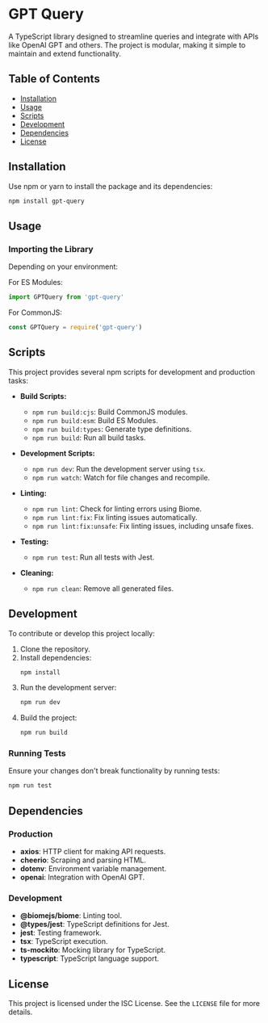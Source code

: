 
# GPT Query

A TypeScript library designed to streamline queries and integrate with APIs like OpenAI GPT and others. The project is modular, making it simple to maintain and extend functionality.

## Table of Contents

- [Installation](#installation)
- [Usage](#usage)
- [Scripts](#scripts)
- [Development](#development)
- [Dependencies](#dependencies)
- [License](#license)

## Installation

Use npm or yarn to install the package and its dependencies:

```bash
npm install gpt-query
```

## Usage

### Importing the Library

Depending on your environment:

For ES Modules:
```javascript
import GPTQuery from 'gpt-query'
```

For CommonJS:
```javascript
const GPTQuery = require('gpt-query')
```

## Scripts

This project provides several npm scripts for development and production tasks:

- **Build Scripts:**
  - `npm run build:cjs`: Build CommonJS modules.
  - `npm run build:esm`: Build ES Modules.
  - `npm run build:types`: Generate type definitions.
  - `npm run build`: Run all build tasks.

- **Development Scripts:**
  - `npm run dev`: Run the development server using `tsx`.
  - `npm run watch`: Watch for file changes and recompile.

- **Linting:**
  - `npm run lint`: Check for linting errors using Biome.
  - `npm run lint:fix`: Fix linting issues automatically.
  - `npm run lint:fix:unsafe`: Fix linting issues, including unsafe fixes.

- **Testing:**
  - `npm run test`: Run all tests with Jest.

- **Cleaning:**
  - `npm run clean`: Remove all generated files.

## Development

To contribute or develop this project locally:

1. Clone the repository.
2. Install dependencies:
   ```bash
   npm install
   ```
3. Run the development server:
   ```bash
   npm run dev
   ```
4. Build the project:
   ```bash
   npm run build
   ```

### Running Tests

Ensure your changes don't break functionality by running tests:

```bash
npm run test
```

## Dependencies

### Production

- **axios**: HTTP client for making API requests.
- **cheerio**: Scraping and parsing HTML.
- **dotenv**: Environment variable management.
- **openai**: Integration with OpenAI GPT.

### Development

- **@biomejs/biome**: Linting tool.
- **@types/jest**: TypeScript definitions for Jest.
- **jest**: Testing framework.
- **tsx**: TypeScript execution.
- **ts-mockito**: Mocking library for TypeScript.
- **typescript**: TypeScript language support.

## License

This project is licensed under the ISC License. See the `LICENSE` file for more details.
